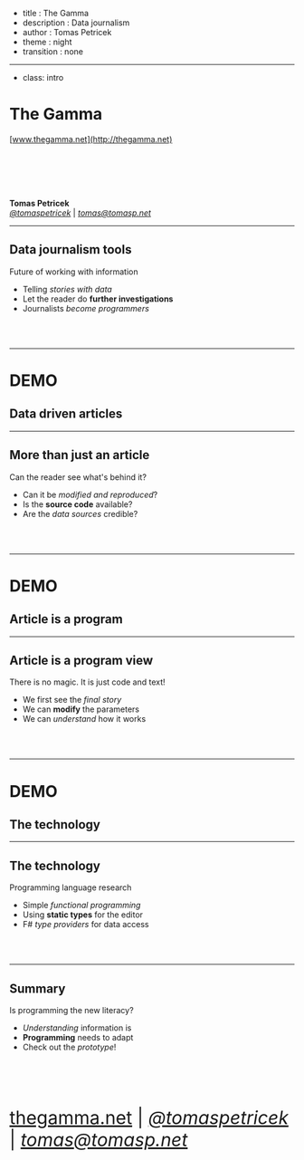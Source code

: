 - title : The Gamma
- description : Data journalism
- author : Tomas Petricek
- theme : night
- transition : none

***************************************************************************************************
 - class: intro

<style type="text/css">
.navigate-left, .navigate-up, .navigate-right, .navigate-down {
  display:none;
}
.reveal h1, .reveal h2, .reveal p {
  text-align:left;
}
.reveal h2 {
  font:bold 40pt Rufina,'Times New Roman', Times, serif;
  margin-bottom:60px;
}
.reveal ul {
  width:100%;
  padding-left:20px;
}
.reveal p {
  font: 30pt 'Pontano Sans','Trebuchet MS', sans-serif;
}
.reveal a {
  color:#ddc060;
  text-decoration:none;
}
.reveal a:hover {
  color:#f0c040;
}
.reveal .sep {
  padding:0px 6px 0px 6px;
}
.reveal p strong, .reveal li strong {
  color:#ddc060;
  font-weight:normal;
  text-style:normal;
}
.reveal p em, .reveal li em {
  color:#78AEDB;
  font-weight:normal;
  text-style:normal;
}
.reveal .intro p strong {
  color:white;
  font-weight:bold;
}
.reveal .slides > section {
  width:800px;
  margin-left:120px;
}
.summary p {
  font-size:24pt;
}
</style>

# The Gamma

[www.thegamma.net](http://thegamma.net)

<br /><br /><br /><br />

**Tomas Petricek** <br />
[_@tomaspetricek_](http://twitter.com/tomaspetricek) <span class="sep">|</span>
[_tomas@tomasp.net_](mailto:tomas@tomasp.net)

***************************************************************************************************

## Data journalism tools

<div class="fragment">

Future of working with information

</div><div class="fragment">

 - Telling _stories with data_
 - Let the reader do **further investigations**
 - Journalists _become programmers_

<br /><br /></div>

***************************************************************************************************

# DEMO

## Data driven articles

***************************************************************************************************

## More than just an article

<div class="fragment">

Can the reader see what's behind it?

</div><div class="fragment">

 - Can it be _modified and reproduced_?
 - Is the **source code** available?
 - Are the _data sources_ credible?

<br /><br /></div>

***************************************************************************************************

# DEMO

## Article is a program

***************************************************************************************************

## Article is a program view

<div class="fragment">

There is no magic. It is just code and text!

</div><div class="fragment">

 - We first see the _final story_
 - We can **modify** the parameters
 - We can _understand_ how it works

<br /><br /></div>

***************************************************************************************************

# DEMO

## The technology

***************************************************************************************************

## The technology

<div class="fragment">

Programming language research

</div><div class="fragment">

 - Simple _functional programming_
 - Using **static types** for the editor
 - F# _type providers_ for data access

<br /><br /></div>

***************************************************************************************************

## Summary

<div class="fragment">

Is programming the new literacy?

</div><div class="fragment">

 - _Understanding_ information is
 - **Programming** needs to adapt
 - Check out the _prototype_!

<br /><br /><br /></div>

<div class="summary">

[thegamma.net](http://thegamma.net) <span class="sep">|</span>
[_@tomaspetricek_](http://twitter.com/tomaspetricek) <span class="sep">|</span>
[_tomas@tomasp.net_](mailto:tomas@tomasp.net)

</div>
